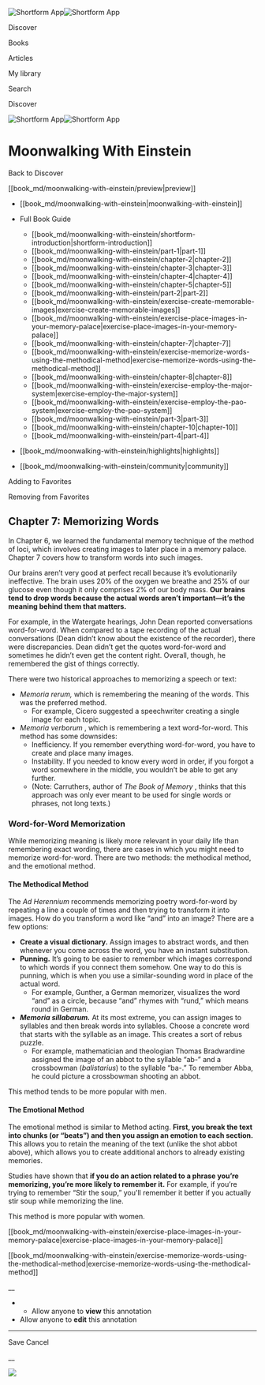 ![Shortform App](/img/logo.36a2399e.svg)![Shortform App](/img/logo-dark.70c1b072.svg)

Discover

Books

Articles

My library

Search

Discover

![Shortform App](/img/logo.36a2399e.svg)![Shortform App](/img/logo-dark.70c1b072.svg)

# Moonwalking With Einstein

Back to Discover

[[book_md/moonwalking-with-einstein/preview|preview]]

  * [[book_md/moonwalking-with-einstein|moonwalking-with-einstein]]
  * Full Book Guide

    * [[book_md/moonwalking-with-einstein/shortform-introduction|shortform-introduction]]
    * [[book_md/moonwalking-with-einstein/part-1|part-1]]
    * [[book_md/moonwalking-with-einstein/chapter-2|chapter-2]]
    * [[book_md/moonwalking-with-einstein/chapter-3|chapter-3]]
    * [[book_md/moonwalking-with-einstein/chapter-4|chapter-4]]
    * [[book_md/moonwalking-with-einstein/chapter-5|chapter-5]]
    * [[book_md/moonwalking-with-einstein/part-2|part-2]]
    * [[book_md/moonwalking-with-einstein/exercise-create-memorable-images|exercise-create-memorable-images]]
    * [[book_md/moonwalking-with-einstein/exercise-place-images-in-your-memory-palace|exercise-place-images-in-your-memory-palace]]
    * [[book_md/moonwalking-with-einstein/chapter-7|chapter-7]]
    * [[book_md/moonwalking-with-einstein/exercise-memorize-words-using-the-methodical-method|exercise-memorize-words-using-the-methodical-method]]
    * [[book_md/moonwalking-with-einstein/chapter-8|chapter-8]]
    * [[book_md/moonwalking-with-einstein/exercise-employ-the-major-system|exercise-employ-the-major-system]]
    * [[book_md/moonwalking-with-einstein/exercise-employ-the-pao-system|exercise-employ-the-pao-system]]
    * [[book_md/moonwalking-with-einstein/part-3|part-3]]
    * [[book_md/moonwalking-with-einstein/chapter-10|chapter-10]]
    * [[book_md/moonwalking-with-einstein/part-4|part-4]]
  * [[book_md/moonwalking-with-einstein/highlights|highlights]]
  * [[book_md/moonwalking-with-einstein/community|community]]



Adding to Favorites 

Removing from Favorites 

## Chapter 7: Memorizing Words

In Chapter 6, we learned the fundamental memory technique of the method of loci, which involves creating images to later place in a memory palace. Chapter 7 covers how to transform words into such images.

Our brains aren’t very good at perfect recall because it’s evolutionarily ineffective. The brain uses 20% of the oxygen we breathe and 25% of our glucose even though it only comprises 2% of our body mass. **Our brains tend to drop words because the actual words aren’t important—it’s the meaning behind them that matters.**

For example, in the Watergate hearings, John Dean reported conversations word-for-word. When compared to a tape recording of the actual conversations (Dean didn’t know about the existence of the recorder), there were discrepancies. Dean didn’t get the quotes word-for-word and sometimes he didn’t even get the content right. Overall, though, he remembered the gist of things correctly.

There were two historical approaches to memorizing a speech or text:

  * _Memoria rerum,_ which is remembering the meaning of the words. This was the preferred method.
    * For example, Cicero suggested a speechwriter creating a single image for each topic.
  * _Memoria verborum_ , which is remembering a text word-for-word. This method has some downsides:
    * Inefficiency. If you remember everything word-for-word, you have to create and place many images.
    * Instability. If you needed to know every word in order, if you forgot a word somewhere in the middle, you wouldn’t be able to get any further.
    * (Note: Carruthers, author of _The Book of Memory_ , thinks that this approach was only ever meant to be used for single words or phrases, not long texts.)



### Word-for-Word Memorization

While memorizing meaning is likely more relevant in your daily life than remembering exact wording, there are cases in which you might need to memorize word-for-word. There are two methods: the methodical method, and the emotional method.

#### The Methodical Method

The _Ad Herennium_ recommends memorizing poetry word-for-word by repeating a line a couple of times and then trying to transform it into images. How do you transform a word like “and” into an image? There are a few options:

  * **Create a visual dictionary.** Assign images to abstract words, and then whenever you come across the word, you have an instant substitution.
  * **Punning.** It’s going to be easier to remember which images correspond to which words if you connect them somehow. One way to do this is punning, which is when you use a similar-sounding word in place of the actual word.
    * For example, Gunther, a German memorizer, visualizes the word “and” as a circle, because “and” rhymes with “rund,” which means round in German.
  * **_Memoria sillabarum._** At its most extreme, you can assign images to syllables and then break words into syllables. Choose a concrete word that starts with the syllable as an image. This creates a sort of rebus puzzle.
    * For example, mathematician and theologian Thomas Bradwardine assigned the image of an abbot to the syllable “ab-” and a crossbowman (_balistarius_) to the syllable “ba-.” To remember Abba, he could picture a crossbowman shooting an abbot.



This method tends to be more popular with men.

#### The Emotional Method

The emotional method is similar to Method acting. **First, you break the text into chunks (or “beats”) and then you assign an emotion to each section.** This allows you to retain the meaning of the text (unlike the shot abbot above), which allows you to create additional anchors to already existing memories.

Studies have shown that **if you do an action related to a phrase you’re memorizing, you’re more likely to remember it.** For example, if you’re trying to remember “Stir the soup,” you'll remember it better if you actually stir soup while memorizing the line.

This method is more popular with women.

[[book_md/moonwalking-with-einstein/exercise-place-images-in-your-memory-palace|exercise-place-images-in-your-memory-palace]]

[[book_md/moonwalking-with-einstein/exercise-memorize-words-using-the-methodical-method|exercise-memorize-words-using-the-methodical-method]]

__

  *   * Allow anyone to **view** this annotation
  * Allow anyone to **edit** this annotation



* * *

Save Cancel

__




![](https://bat.bing.com/action/0?ti=56018282&Ver=2&mid=d4393663-f11f-4faa-aaf9-fc0f89547573&sid=f30c5e70639211ee87d33f0876d93783&vid=f30c9700639211eeb3a75d830392c94f&vids=0&msclkid=N&pi=0&lg=en-US&sw=800&sh=600&sc=24&nwd=1&tl=Shortform%20%7C%20Moonwalking%20With%20Einstein&p=https%3A%2F%2Fwww.shortform.com%2Fapp%2Fbook%2Fmoonwalking-with-einstein%2Fchapter-7&r=&lt=582&evt=pageLoad&sv=1&rn=543096)
